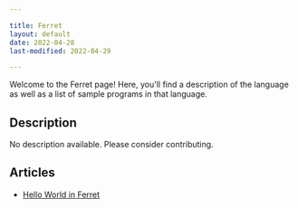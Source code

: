 ```yaml
---

title: Ferret
layout: default
date: 2022-04-28
last-modified: 2022-04-29

---
```


Welcome to the Ferret page! Here, you'll find a description of the language as well as a list of sample programs in that language.

## Description

No description available. Please consider contributing.

## Articles

- [Hello World in Ferret](https://sampleprograms.io/projects/hello-world/ferret)